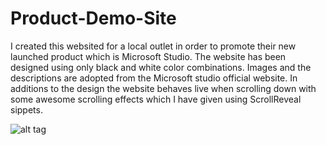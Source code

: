 # Product-Demo-Site
I created this websited for a local outlet in order to promote their new launched product which is Microsoft Studio. The website has been designed using only black and white color combinations. Images and the descriptions are adopted from the Microsoft studio official website. In additions to the design the website behaves live when scrolling down with some awesome scrolling effects which I have given using ScrollReveal sippets.

![alt tag](url:img/Product-Demo-Site)